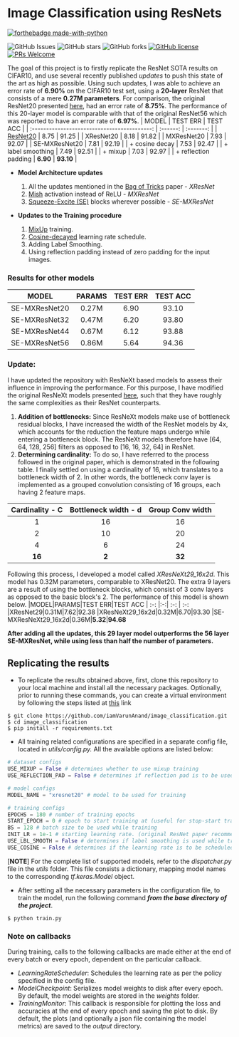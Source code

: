 # Image Classification using ResNets
[![forthebadge made-with-python](http://ForTheBadge.com/images/badges/made-with-python.svg)](https://www.python.org/)

![GitHub Issues](https://img.shields.io/github/issues/iamVarunAnand/image_classification)
![GitHub stars](https://img.shields.io/github/stars/iamVarunAnand/image_classification)
![GitHub forks](https://img.shields.io/github/forks/iamVarunAnand/image_classification)
[![GitHub license](https://img.shields.io/github/license/iamVarunAnand/image_classification.svg)](https://github.com/iamVarunAnand/image_classification/blob/master/LICENSE)
[![PRs Welcome](https://img.shields.io/badge/PR-welcome-brightgreen)](http://makeapullrequest.com)

The goal of this project is to firstly replicate the ResNet SOTA results on CIFAR10, and use several recently published *updates* to push this state of the art as high as possible. Using such updates, I was able to achieve an error rate of **6.90%** on the CIFAR10 test set, using a **20-layer** ResNet that consists of a mere **0.27M parameters**. For comparison, the original ResNet20 presented [here](https://arxiv.org/abs/1512.03385), had an error rate of **8.75%**. The performance of this 20-layer model is comparable with that of the original ResNet56 which was reported to have an error rate of **6.97%**.
|                    MODEL                     | TEST ERR | TEST ACC  |
| :------------------------------------------: | :------: | :-------: |
| [ResNet20](https://arxiv.org/abs/1512.03385) |   8.75   |   91.25   |
|                  XResNet20                   |   8.18   |   91.82   |
|                  MXResNet20                  |   7.93   |   92.07   |
|                SE-MXResNet20                 |   7.81   |   92.19   |
|                + cosine decay                |   7.53   |   92.47   |
|              + label smoothing               |   7.49   |   92.51   |
|                   + mixup                    |   7.03   |   92.97   |
|             + reflection padding             | **6.90** | **93.10** |
- **Model Architecture updates**
	1. All the updates mentioned in the [Bag of Tricks](https://arxiv.org/abs/1812.01187) paper - *XResNet*
	2. [Mish](https://arxiv.org/abs/1908.08681) activation instead of ReLU - *MXResNet*
	3. [Squeeze-Excite (SE)](https://arxiv.org/abs/1709.01507) blocks wherever possible - *SE-MXResNet*
  
- **Updates to the Training procedure**
	1. [MixUp](https://arxiv.org/abs/1710.09412) training.
	2. [Cosine-decayed](https://arxiv.org/abs/1608.03983) learning rate schedule.
	3. Adding Label Smoothing.
	4. Using reflection padding instead of zero padding for the input images.

### Results for other models
|     MODEL     | PARAMS | TEST ERR | TEST ACC  |
| :-----------: | :----: | :------: | :-------: |
| SE-MXResNet20 | 0.27M  |   6.90   |   93.10   |
| SE-MXResNet32 | 0.47M  |   6.20   |   93.80   |
| SE-MXResNet44 | 0.67M  |   6.12   |   93.88   |
| SE-MXResNet56 | 0.86M  | 5.64 | 94.36 |

### Update:
I have updated the repository with ResNeXt based models to assess their influence in improving the performance. For this purpose, I have modified the original ResNeXt models presented [here](https://arxiv.org/abs/1611.05431), such that they have roughly the same complexities as their ResNet counterparts.
1. **Addition of bottlenecks:** Since ResNeXt models make use of bottleneck residual blocks, I have increased the width of the ResNet models by 4x, which accounts for the reduction the feature maps undergo while entering a bottleneck block. The ResNeXt models therefore have [64, 64, 128, 256] filters as opposed to [16, 16, 32, 64] in ResNet.
2. **Determining cardinality:** To do so, I have referred to the process followed in the original paper, which is demonstrated in the following table. I finally settled on using a cardinality of 16, which translates to a bottleneck width of 2. In other words, the bottleneck conv layer is implemented as a grouped convolution consisting of 16 groups, each having 2 feature maps.

| Cardinality - C | Bottleneck width - d | Group Conv width
| :-: | :-: | :-: |
|1|16|16
|2|10|20
|4|6|24
**16**|**2**|**32**|

Following this process, I developed a model called *XResNeXt29_16x2d*. This model has 0.32M parameters, comparable to XResNet20. The extra 9 layers are a result of using the bottleneck blocks, which consist of 3 conv layers as opposed to the basic block's 2. The performance of this model is shown below.
|MODEL|PARAMS|TEST ERR|TEST ACC
| :-: |:-:| :-: | :-:
|XResNet29|0.31M|7.62|92.38
|XResNeXt29_16x2d|0.32M|6.70|93.30
|SE-MXResNeXt29_16x2d|0.36M|**5.32**|**94.68**

**After adding all the updates, this 29 layer model outperforms the 56 layer SE-MXResNet, while using less than half the number of parameters.**

## Replicating the results
- To replicate the results obtained above, first, clone this repository to your local machine and install all the necessary packages. Optionally, prior to running these commands, you can create a virtual environment by following the steps listed at [this](https://uoa-eresearch.github.io/eresearch-cookbook/recipe/2014/11/26/python-virtual-env/) link
```
$ git clone https://github.com/iamVarunAnand/image_classification.git
$ cd image_classification
$ pip install -r requirements.txt
```
- All training related configurations are specified in a separate config file, located in *utils/config.py.* All the available options are listed below:
```python
# dataset configs
USE_MIXUP = False # determines whether to use mixup training
USE_REFLECTION_PAD = False # determines if reflection pad is to be used for the input images, instead of zero pad

# model configs
MODEL_NAME = "xresnet20" # model to be used for training

# training configs
EPOCHS = 180 # number of training epochs
START_EPOCH = 0 # epoch to start training at (useful for stop-start training)
BS = 128 # batch size to be used while training
INIT_LR = 1e-1 # starting learning rate. (original ResNet paper recommends setting this to 1e-1)
USE_LBL_SMOOTH = False # determines if label smoothing is used while training
USE_COSINE = False # determines if the learning rate is to be scheduled using the cosine decay policy.
```
[**NOTE**] For the complete list of supported models, refer to the *dispatcher.py* file in the *utils* folder. This file consists a dictionary, mapping model names to the corresponding *tf.keras.Model* object.

- After setting all the necessary parameters in the configuration file, to train the model, run the following command ***from the base directory of the project***.
```
$ python train.py
```
### Note on callbacks
During training, calls to the following callbacks are made either at the end of every batch or every epoch, dependent on the particular callback.
- *LearningRateScheduler*: Schedules the learning rate as per the policy specified in the config file.
- *ModelCheckpoint*: Serializes model weights to disk after every epoch. By default, the model weights are stored in the *weights* folder.
- *TrainingMonitor*: This callback is responsible for plotting the loss and accuracies at the end of every epoch and saving the plot to disk. By default, the plots (and optionally a json file containing the model metrics) are saved to the *output* directory.

